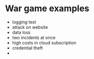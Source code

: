 # War game examples

- logging test
- attack on website
- data loss
- two incidents at once
- high costs in cloud subscription
- credential theft
- 